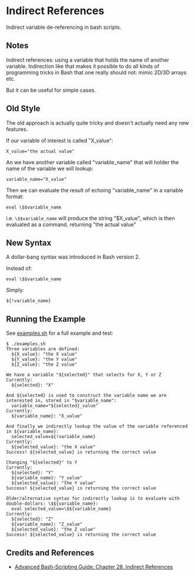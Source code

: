 # Indirect References

Indirect variable de-referencing in bash scripts.

## Notes

Indirect references: using a variable that holds the name of another variable.
Indirection like that makes it possible to do all kinds of programming tricks in Bash that one really should not: mimic 2D/3D arrays etc.

But it can be useful for simple cases.


## Old Style

The old approach is actually quite tricky and doesn't actually need any new features.

If our variable of interest is called "X_value":

    X_value="the actual value"

An we have another variable called "variable_name" that will holder the name of the variable we will lookup:

    variable_name="X_value"

Then we can evaluate the result of echoing "variable_name" in a variable format:

    eval \$$variable_name

i.e. `\$$variable_name` will produce the string "$X_value", which is then evaluated as a command, returning "the actual value"

## New Syntax

A dollar-bang syntax was introduced in Bash version 2.

Instead of:

    eval \$$variable_name

Simply:

    ${!variable_name}


## Running the Example

See [examples.sh](./examples.sh) for a full example and test:

```
$ ./examples.sh
Three variables are defined:
  ${X_value}: "the X value"
  ${Y_value}: "the Y value"
  ${Z_value}: "the Z value"

We have a variable "${selected}" that selects for X, Y or Z
Currently:
  ${selected}: "X"

And ${selected} is used to construct the variable name we are interested in, stored in "$variable_name":
  variable_name="${selected}_value"
Currently:
  ${variable_name}: "X_value"

And finally we indirectly lookup the value of the variable referenced in ${variable_name}:
  selected_value=${!variable_name}
Currently:
  ${selected_value}: "the X value"
Success! ${selected_value} is returning the correct value

Changing "${selected}" to Y
Currently:
  ${selected}: "Y"
  ${variable_name}: "Y_value"
  ${selected_value}: "the Y value"
Success! ${selected_value} is returning the correct value

Older/alternative syntax for indirectly lookup is to evaluate with double-dollars: \$${variable_name}:
  eval selected_value=\$${variable_name}
Currently:
  ${selected}: "Z"
  ${variable_name}: "Z_value"
  ${selected_value}: "the Z value"
Success! ${selected_value} is returning the correct value
```

## Credits and References

* [Advanced Bash-Scripting Guide: Chapter 28. Indirect References](https://tldp.org/LDP/abs/html/ivr.html)
